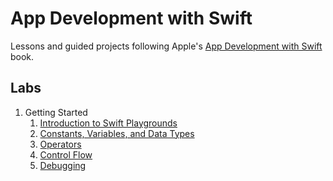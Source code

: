 # App Development with Swift
Lessons and guided projects following Apple's [App Development with Swift](https://itunes.apple.com/za/book/app-development-with-swift/id1219117996?mt=11) book.

## Labs
1. Getting Started
    1. [Introduction to Swift Playgrounds](https://github.com/ketshaka/app-development-with-swift/tree/labs/1%20Getting%20Started/1%20Intro%20to%20Swift%20Playgrounds/Lab%20-%20Introduction.playground)
    2. [Constants, Variables, and Data Types](https://github.com/ketshaka/app-development-with-swift/tree/labs/1%20Getting%20Started/2%20Constants%2C%20Variables%2C%20and%20Data%20Types)
    3. [Operators](https://github.com/ketshaka/app-development-with-swift/tree/labs/1%20Getting%20Started/3%20Operators)
    4. [Control Flow](https://github.com/ketshaka/app-development-with-swift/tree/labs/1%20Getting%20Started/4%20Control%20Flow)
    6. [Debugging](https://github.com/ketshaka/app-development-with-swift/tree/labs/1%20Getting%20Started/6%20Debugging)
